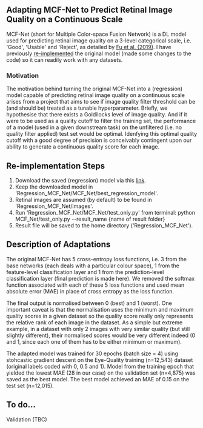 ## Adapting MCF-Net to Predict Retinal Image Quality on a Continuous Scale
MCF-Net (short for Multiple Color-space Fusion Network) is a DL model used for predicting retinal image quality on a 3-level categorical scale, i.e. 'Good', 'Usable' and 'Reject', as detailed by [Fu et al. (2019)](https://github.com/HzFu/EyeQ). I have previously [re-implemented](https://github.com/fyii200/MCF_Net) the original model (made some changes to the code) so it can readily work with any datasets.  

### Motivation
The motivation behind turning the original MCF-Net into a (regression) model capable of predicting retinal image quality on a continuous scale arises from a project that aims to see if image quality filter threshold can be (and should be) treated as a tunable hyperparameter. Briefly, we hypothesise that there exists a Goldilocks level of image quality. And if it were to be used as a quality cutoff to filter the training set, the performance of a model (used in a given downstream task) on the unfiltered (i.e. no quality filter applied) test set would be optimal. Idenfying this optimal quality cutoff with a good degree of precision is conceivably contingent upon our ability to generate a continuous quality score for each image.  

## Re-implementation Steps
1. Download the saved (regression) model via this [link](https://uoe-my.sharepoint.com/:u:/g/personal/s2221899_ed_ac_uk/ESXnLxi8qzpJj4isMrTuzDMByQeB6FN4o6VFqqIZ-yHAJw?e=pkGwWN).
2. Keep the downloaded model in 'Regression_MCF_Net/MCF_Net/best_regression_model'.
3. Retinal images are assumed (by default) to be found in 'Regression_MCF_Net/images'.
4. Run 'Regression_MCF_Net/MCF_Net/test_only.py' from terminal: python MCF_Net/test_only.py --result_name {name of result folder}
5. Result file will be saved to the home directory ('Regression_MCF_Net').

## Description of Adaptations
The original MCF-Net has 5 cross-entropy loss functions, i.e. 3 from the base networks (each deals with a particular colour space), 1 from the feature-level classification layer and 1 from the prediction-level classification layer (final prediction is made here). We removed the softmax function associated with each of these 5 loss functions and used mean absolute error (MAE) in place of cross entropy as the loss function. 

The final output is normalised between 0 (best) and 1 (worst). One important caveat is that the normalisation uses the minimum and maximum quality scores in a given dataset so the quality score really only represents the relative rank of each image in the dataset. As a simple but extreme example, in a dataset with only 2 images with very similar quality (but still slightly different), their normalised scores would be very different indeed (0 and 1, since each one of them has to be either minimum or maximum).

The adapted model was trained for 30 epochs (batch size = 4) using stohcastic gradient descent on the Eye-Quality training (n=12,543) dataset (original labels coded with 0, 0.5 and 1). Model from the training epoch that yielded the lowest MAE (28 in our case) on the validation set (n=4,875) was saved as the best model. The best model achieved an MAE of 0.15 on the test set (n=12,015).

## To do...
Validation (TBC)


